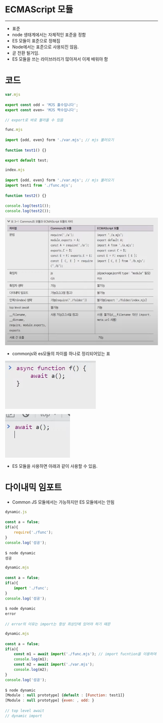 # ECMAScript 모듈

---

- 표준
- node 생태계에서는 자체적인 표준을 정함
- ES 모듈이 표준으로 정해짐
- Node에서는 표준으로 사용되진 않음.
- 곧 전환 될거임.
- ES 모듈을 쓰는 라이브러리가 많아져서 이제 배워야 함

# 코드

```jsx
var.mjs

export const odd = 'MJS 홀수입니다';
export const even= 'MJS 짝수입니다';

// export로 바로 불러올 수 있음
```

```jsx
func.mjs

import {odd, even} form './var.mjs'; // mjs 불러오기

function test1() {}

export default test;

```

```jsx
index.mjs

import {odd, even} form './var.mjs'; // mjs 불러오기
import test1 from './func.mjs';

function test2() {}

console.log(test1());
console.log(test2());

```

![image1](https://github.com/KangminNa/likelion_node/blob/main/section2/lecture4/1.png?raw=true)
- commonjs와 es모듈의 차이를 하나로 정리되어있는 표

![image2](https://github.com/KangminNa/likelion_node/blob/main/section2/lecture4/2.png?raw=true)

![image3](https://github.com/KangminNa/likelion_node/blob/main/section2/lecture4/3.png?raw=true)

- ES 모듈을 사용하면 아래과 같이 사용할 수 있음.

# 다이내믹 임포트

- Common JS 모듈에서는 가능하지만 ES 모듈에서는 안됨

```jsx
dynamic.js

const a = false;
if(a){
	require('./func');
}
console.log('성공');

$ node dynamic
성공
```

```jsx
dynamic.mjs

const a = false;
if(a){
	import './func';
}
console.log('성공');

$ node dynamic
error

// error의 이유는 import는 항상 최상단에 있어야 하기 때문
```

```jsx
dynamic.mjs

const a = false;
if(a){
	const m1 = await import('./func.mjs'); // import fucntion을 이용하여 사용할 수 있음.
	console.log(m1);
	const m2 = await import('./var.mjs'); 
	console.log(m2);
}
console.log('성공');

$ node dynamic
[Module : null prototype] {default : [Function: test1]}
[Module : null prototype] {even: , odd: }

// top level await
// dynamic import
```

